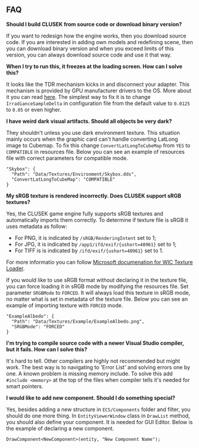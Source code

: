 ## FAQ

**Should I build CLUSEK from source code or download binary version?**

If you want to redesign how the engine works, then you download source code. If you are interested in adding own models and redefining scene, then you can download binary version and when you exceed limits of this version, you can always download source code and use it that way.

**When I try to run this, it freezes at the loading screen. How can I solve this?**

It looks like the TDR mechanism kicks in and disconnect your adapter. This mechanism is provided by GPU manufacturer drivers to the OS. More about it you can read [here](https://docs.nvidia.com/gameworks/content/developertools/desktop/timeout_detection_recovery.htm). The simplest way to fix it is to change `IrradianceSampleDelta` in configuration file from the default value to `0.0125` to `0.05` or even higher.

**I have weird dark visual artifacts. Should all objects be very dark?**

They shouldn't unless you use dark environment texture. This situation mainly occurs when the graphic card can't handle converting LatLong image to Cubemap. To fix this change `ConvertLatLongToCubeMap` from `YES` to `COMPATIBLE` in resources file. Below you can see an example of resources file with correct parameters for compatible mode.

```
"Skybox": {
  "Path": "Data/Textures/Environment/Skybox.dds",
  "ConvertLatLongToCubeMap": "COMPATIBLE"
}
```

**My sRGB texture is rendered incorrectly. Does CLUSEK support sRGB textures?**

Yes, the CLUSEK game engine fully supports sRGB textures and automatically imports them correctly. To determine if texture file is sRGB it uses metadata as follow:

* For PNG, it is indicated by `/sRGB/RenderingIntent` set to 1;
* For JPG, it is indicated by `/app1/ifd/exif/{ushort=40961}` set to 1;
* For TIFF is is indicated by `/ifd/exif/{ushort=40961}` set to 1.

For more informatio you can follow [Microsoft documenation for WIC Texture Loader](https://github.com/Microsoft/DirectXTK/wiki/WICTextureLoader). 

If you would like to use sRGB format without declaring it in the texture file, you can force loading it in sRGB mode by modifying the resources file. Set parameter `SRGBMode` to `FORCED`. It will always load this texture in sRGB mode, no matter what is set in metadata of the texture file. Below you can see an example of importing texture with `FORCED` mode.

```
"ExampleAlbedo": {
  "Path": "Data/Textures/Example/ExampleAlbedo.png",
  "SRGBMode": "FORCED"
}
```

**I'm trying to compile source code with a newer Visual Studio compiler, but it fails. How can I solve this?**

It's hard to tell. Other compilers are highly not recommended but might work. The best way is to navigating to 'Error List' and solving errors one by one. A known problem is missing memory include. To solve this add ``#include <memory>`` at the top of the files when compiler tells it's needed for smart pointers.

**I would like to add new component. Should I do something special?**

Yes, besides adding a new structure in `ECS/Components` folder and filter, you should do one more thing. In `EntityViewerWindow` class in `DrawList` method, you should also define your component. It is needed for GUI Editor. Below is the example of declaring a new component.

```
DrawComponent<NewComponent>(entity, "New Component Name");
```